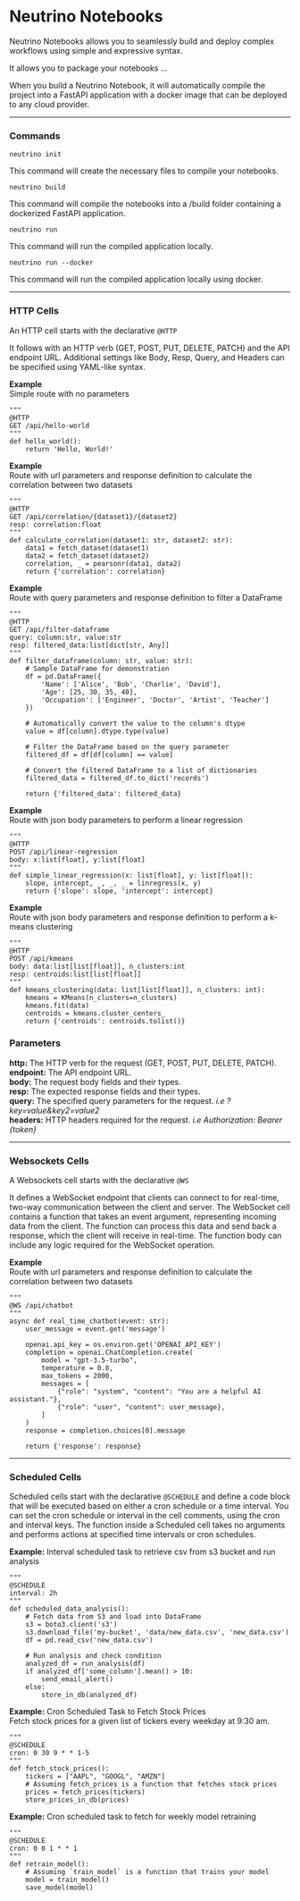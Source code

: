# Neutrino Notebooks

Neutrino Notebooks allows you to seamlessly build and deploy complex workflows using simple and expressive syntax.

It allows you to package your notebooks ...

When you build a Neutrino Notebook, it will automatically compile the project into a FastAPI application with a docker 
image that can be deployed to any cloud provider.

---

### Commands

`neutrino init`

This command will create the necessary files to compile your notebooks.

`neutrino build` 

This command will compile the notebooks into a /build folder containing a dockerized FastAPI application. 

`neutrino run`

This command will run the compiled application locally.

`neutrino run --docker`

This command will run the compiled application locally using docker.


---

### HTTP Cells
An HTTP cell starts with the declarative `@HTTP` 

It follows with an HTTP verb (GET, POST, PUT, DELETE, PATCH) and the API endpoint URL. 
Additional settings like Body, Resp, Query, and Headers can be specified using YAML-like syntax.

**Example**  
Simple route with no parameters
```
"""
@HTTP
GET /api/hello-world
"""
def hello_world():
    return 'Hello, World!'
```

**Example**  
Route with url parameters and response definition to calculate the correlation between two datasets
```
"""
@HTTP
GET /api/correlation/{dataset1}/{dataset2}
resp: correlation:float
"""
def calculate_correlation(dataset1: str, dataset2: str):
    data1 = fetch_dataset(dataset1)
    data2 = fetch_dataset(dataset2)
    correlation, _ = pearsonr(data1, data2)
    return {'correlation': correlation}
```
**Example**  
Route with query parameters and response definition to filter a DataFrame
```
"""
@HTTP
GET /api/filter-dataframe
query: column:str, value:str
resp: filtered_data:list[dict[str, Any]]
"""
def filter_dataframe(column: str, value: str):
    # Sample DataFrame for demonstration
    df = pd.DataFrame({
        'Name': ['Alice', 'Bob', 'Charlie', 'David'],
        'Age': [25, 30, 35, 40],
        'Occupation': ['Engineer', 'Doctor', 'Artist', 'Teacher']
    })

    # Automatically convert the value to the column's dtype
    value = df[column].dtype.type(value)

    # Filter the DataFrame based on the query parameter
    filtered_df = df[df[column] == value]

    # Convert the filtered DataFrame to a list of dictionaries
    filtered_data = filtered_df.to_dict('records')

    return {'filtered_data': filtered_data}
```

**Example**  
Route with json body parameters to perform a linear regression

```
"""
@HTTP
POST /api/linear-regression
body: x:list[float], y:list[float]
"""
def simple_linear_regression(x: list[float], y: list[float]):
    slope, intercept, _, _, _ = linregress(x, y)
    return {'slope': slope, 'intercept': intercept}
```

**Example**  
Route with json body parameters and response definition to perform a k-means clustering

```
"""
@HTTP
POST /api/kmeans
body: data:list[list[float]], n_clusters:int
resp: centroids:list[list[float]]
"""
def kmeans_clustering(data: list[list[float]], n_clusters: int):
    kmeans = KMeans(n_clusters=n_clusters)
    kmeans.fit(data)
    centroids = kmeans.cluster_centers_
    return {'centroids': centroids.tolist()}
```

### Parameters

**http:** The HTTP verb for the request (GET, POST, PUT, DELETE, PATCH).  
**endpoint:** The API endpoint URL.  
**body:** The request body fields and their types.  
**resp:** The expected response fields and their types.  
**query:** The specified query parameters for the request. *i.e ?key=value&key2=value2*   
**headers:** HTTP headers required for the request. *i.e Authorization: Bearer {token}* 

---

### Websockets Cells
A Websockets cell starts with the declarative `@WS` 

It defines a WebSocket endpoint that clients can connect to for real-time, two-way communication between the client
and server. The WebSocket cell contains a function that takes an event argument, representing incoming data from 
the client. The function can process this data and send back a response, which the client will receive in real-time. 
The function body can include any logic required for the WebSocket operation.


**Example**  
Route with url parameters and response definition to calculate the correlation between two datasets
```
"""
@WS /api/chatbot
"""
async def real_time_chatbot(event: str):
    user_message = event.get('message')
    
    openai.api_key = os.environ.get('OPENAI_API_KEY')
    completion = openai.ChatCompletion.create(
        model = "gpt-3.5-turbo",
        temperature = 0.8,
        max_tokens = 2000,
        messages = [
            {"role": "system", "content": "You are a helpful AI assistant."},
            {"role": "user", "content": user_message},
        ]
    )
    response = completion.choices[0].message
    
    return {'response': response}
```

---

### Scheduled Cells
Scheduled cells start with the declarative `@SCHEDULE` and define a code block that will be executed based on 
either a cron schedule or a time interval. 
You can set the cron schedule or interval in the cell comments, using the cron and interval keys. The function 
inside a Scheduled cell takes no arguments and performs actions at specified time intervals or cron schedules.

**Example:** Interval scheduled task to retrieve csv from s3 bucket and run analysis
```
"""
@SCHEDULE
interval: 2h
"""
def scheduled_data_analysis():
    # Fetch data from S3 and load into DataFrame
    s3 = boto3.client('s3')
    s3.download_file('my-bucket', 'data/new_data.csv', 'new_data.csv')
    df = pd.read_csv('new_data.csv')
    
    # Run analysis and check condition
    analyzed_df = run_analysis(df)
    if analyzed_df['some_column'].mean() > 10:
        send_email_alert()
    else:
        store_in_db(analyzed_df)
```

**Example:** Cron Scheduled Task to Fetch Stock Prices  
Fetch stock prices for a given list of tickers every weekday at 9:30 am.

```
"""
@SCHEDULE
cron: 0 30 9 * * 1-5
"""
def fetch_stock_prices():
    tickers = ["AAPL", "GOOGL", "AMZN"]
    # Assuming fetch_prices is a function that fetches stock prices
    prices = fetch_prices(tickers)
    store_prices_in_db(prices)
```


**Example:** Cron scheduled task to fetch for weekly model retraining
```
"""
@SCHEDULE
cron: 0 0 1 * * 1
"""
def retrain_model():
    # Assuming `train_model` is a function that trains your model
    model = train_model()
    save_model(model)
```